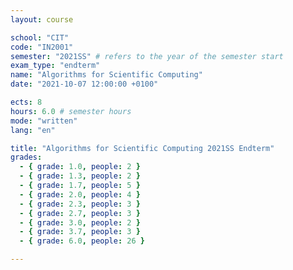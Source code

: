 ```yaml
---
layout: course

school: "CIT"
code: "IN2001"
semester: "2021SS" # refers to the year of the semester start
exam_type: "endterm"
name: "Algorithms for Scientific Computing"
date: "2021-10-07 12:00:00 +0100"

ects: 8
hours: 6.0 # semester hours
mode: "written"
lang: "en"

title: "Algorithms for Scientific Computing 2021SS Endterm"
grades:
  - { grade: 1.0, people: 2 }
  - { grade: 1.3, people: 2 }
  - { grade: 1.7, people: 5 }
  - { grade: 2.0, people: 4 }
  - { grade: 2.3, people: 3 }
  - { grade: 2.7, people: 3 }
  - { grade: 3.0, people: 2 }
  - { grade: 3.7, people: 3 }
  - { grade: 6.0, people: 26 }

---
```



